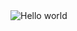 <img src="https://raw.githubusercontent.com/sagar-viradiya/sagar-viradiya/master/resources/banner.png" alt="Hello world">

